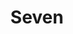---
tags: photos
title: Seven
image: /_assets/img/7.jpg
location_rank: 2
categories:
  - urban-landscape
  - long-exposure
---